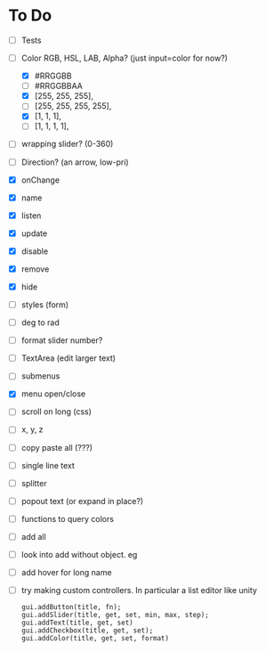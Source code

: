 # To Do

- [ ] Tests
- [ ] Color RGB, HSL, LAB, Alpha? (just input=color for now?)
  - [X] #RRGGBB
  - [ ] #RRGGBBAA
  - [X] [255, 255, 255],
  - [ ] [255, 255, 255, 255],
  - [X] [1, 1, 1],
  - [ ] [1, 1, 1, 1],
- [ ] wrapping slider? (0-360)
- [ ] Direction? (an arrow, low-pri)
- [X] onChange
- [X] name
- [X] listen
- [X] update
- [x] disable
- [x] remove
- [x] hide
- [ ] styles (form)
- [ ] deg to rad 
- [ ] format slider number?
- [ ] TextArea (edit larger text)
- [ ] submenus
- [x] menu open/close
- [ ] scroll on long (css)
- [ ] x, y, z
- [ ] copy paste all (???)
- [ ] single line text
- [ ] splitter
- [ ] popout text (or expand in place?)
- [ ] functions to query colors
- [ ] add all
- [ ] look into add without object. eg
- [ ] add hover for long name
- [ ] try making custom controllers. In particular a list editor like unity
  
  ```
  gui.addButton(title, fn);
  gui.addSlider(title, get, set, min, max, step);
  gui.addText(title, get, set)
  gui.addCheckbox(title, get, set);
  gui.addColor(title, get, set, format)
  ```
